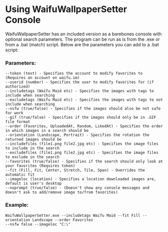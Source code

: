 # Using WaifuWallpaperSetter Console
WaifuWallpaperSetter has an included version as a barebones console with optional search parameters. The program can be run as is from the .exe or from a .bat (match) script. Below are the parameters you can add to a .bat script:

### Parameters:
```
--token (text) - Specifies the account to modify favorites to (Requires an account on waifu.im)
--userid (number) - Specifies the user to modify favorites for (if authorized)
--includetags (Waifu Maid etc) - Specifies the images with tags to include when searching 
--excludetags (Waifu Maid etc) - Specifies the images with tags to not include when searching
--nsfw (true/false) - Specifies if the images should also be not safe for work
--gif (true/false) - Specifies if the images should only be in .GIF file format
--order (Favorites, UploadedAt, Random, LikedAt) - Specifies the order in which images in a search should be
--orientation (Landscape, Portrait) - Specifies the rotation the returned images should be
--includefiles (file1.png file2.jpg etc) - Specifies the image files to include in the search
--excludefiles (file1.png file2.jpg etc) - Specifies the image files to exclude in the search
--favorites (true/false) - Specifies if the search should only look at your favorites (Requires token)
--fit (Fill, Fit, Center, Stretch, Tile, Span) - Overrides the automatic fit
--imageloc (location) - Specifies a location downloaded images are, default is user's desktop
--noprompt (true/false) - (Doesn't show any console messages and doesn't ask to add/remove image to/from favorites)
```

### Example:
```
WaifuWallpaperSetter.exe --includetags Waifu Maid --fit Fill --orientation Landscape --order Favorites 
--nsfw false --imageloc "C:\"
```
